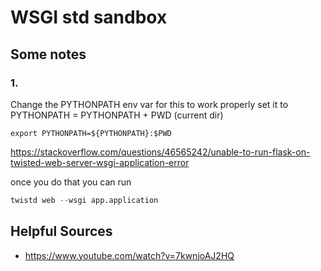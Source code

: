# WSGI std sandbox

## Some notes

### 1.
Change the PYTHONPATH env var for this to work properly
set it to PYTHONPATH = PYTHONPATH + PWD (current dir)

```shell
export PYTHONPATH=${PYTHONPATH}:$PWD
```

https://stackoverflow.com/questions/46565242/unable-to-run-flask-on-twisted-web-server-wsgi-application-error

once you do that you can run

```python
twistd web --wsgi app.application
```

## Helpful Sources

- https://www.youtube.com/watch?v=7kwnjoAJ2HQ
